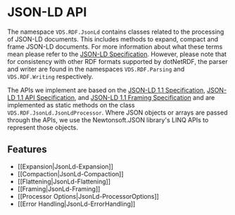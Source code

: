 # JSON-LD API

The namespace `VDS.RDF.JsonLd` contains classes related to the processing of JSON-LD documents. This includes methods to expand, compact and frame JSON-LD documents. For more information about what these terms mean please refer to the [JSON-LD Specification](https://json-ld.org/spec/latest/json-ld/). However, please note that for consistency with other RDF formats supported by dotNetRDF, the parser and writer are found in the namespaces `VDS.RDF.Parsing` and `VDS.RDF.Writing` respectively.

The APIs we implement are based on the [JSON-LD 1.1 Specification](https://www.w3.org/TR/json-ld11/), [JSON-LD 1.1 API Specification](https://www.w3.org/TR/json-ld11-api/), and [JSON-LD 1.1 Framing Specification](https://www.w3.org/TR/json-ld11-framing/) and are implemented as static methods on the class `VDS.RDF.JsonLd.JsonLdProcessor`. Where JSON objects or arrays are passed through the APIs, we use the Newtonsoft.JSON library's LINQ APIs to represent those objects.

## Features

* [[Expansion|JsonLd-Expansion]]
* [[Compaction|JsonLd-Compaction]]
* [[Flattening|JsonLd-Flattening]]
* [[Framing|JsonLd-Framing]]
* [[Processor Options|JsonLd-ProcessorOptions]]
* [[Error Handling|JsonLd-ErrorHandling]]
